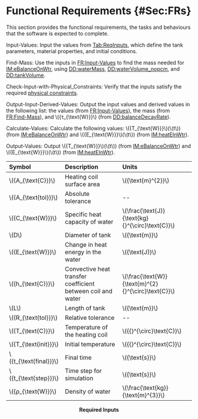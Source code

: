 # Functional Requirements {#Sec:FRs}

This section provides the functional requirements, the tasks and behaviours that the software is expected to complete.

<div id="inputValues"></div>

Input-Values: Input the values from [Tab:ReqInputs](./SecFRs.md#Table:ReqInputs), which define the tank parameters, material properties, and initial conditions.

<div id="findMass"></div>

Find-Mass: Use the inputs in [FR:Input-Values](./SecFRs.md#inputValues) to find the mass needed for [IM:eBalanceOnWtr](./SecIMs.md#IM:eBalanceOnWtr), using [DD:waterMass](./SecDDs.md#DD:waterMass), [DD:waterVolume_nopcm](./SecDDs.md#DD:waterVolume.nopcm), and [DD:tankVolume](./SecDDs.md#DD:tankVolume).

<div id="checkWithPhysConsts"></div>

Check-Input-with-Physical_Constraints: Verify that the inputs satisfy the required [physical constraints](./SecDataConstraints.md#Sec:DataConstraints).

<div id="outputInputDerivVals"></div>

Output-Input-Derived-Values: Output the input values and derived values in the following list: the values (from [FR:Input-Values](./SecFRs.md#inputValues)), the mass (from [FR:Find-Mass](./SecFRs.md#findMass)), and \\({τ\_{\text{W}}}\\) (from [DD:balanceDecayRate](./SecDDs.md#DD:balanceDecayRate)).

<div id="calcValues"></div>

Calculate-Values: Calculate the following values: \\({T\_{\text{W}}}\\)(\\(t\\)) (from [IM:eBalanceOnWtr](./SecIMs.md#IM:eBalanceOnWtr)) and \\({E\_{\text{W}}}\\)(\\(t\\)) (from [IM:heatEInWtr](./SecIMs.md#IM:heatEInWtr)).

<div id="outputValues"></div>

Output-Values: Output \\({T\_{\text{W}}}\\)(\\(t\\)) (from [IM:eBalanceOnWtr](./SecIMs.md#IM:eBalanceOnWtr)) and \\({E\_{\text{W}}}\\)(\\(t\\)) (from [IM:heatEInWtr](./SecIMs.md#IM:heatEInWtr)).

<div id="Table:ReqInputs"></div>

|Symbol                   |Description                                                |Units                                                |
|:------------------------|:----------------------------------------------------------|:----------------------------------------------------|
|\\({A\_{\text{C}}}\\)    |Heating coil surface area                                  |\\({\text{m}^{2}}\\)                                 |
|\\({A\_{\text{tol}}}\\)  |Absolute tolerance                                         |--                                                   |
|\\({C\_{\text{W}}}\\)    |Specific heat capacity of water                            |\\(\frac{\text{J}}{\text{kg}{}^{\circ}\text{C}}\\)   |
|\\(D\\)                  |Diameter of tank                                           |\\({\text{m}}\\)                                     |
|\\({E\_{\text{W}}}\\)    |Change in heat energy in the water                         |\\({\text{J}}\\)                                     |
|\\({h\_{\text{C}}}\\)    |Convective heat transfer coefficient between coil and water|\\(\frac{\text{W}}{\text{m}^{2}{}^{\circ}\text{C}}\\)|
|\\(L\\)                  |Length of tank                                             |\\({\text{m}}\\)                                     |
|\\({R\_{\text{tol}}}\\)  |Relative tolerance                                         |--                                                   |
|\\({T\_{\text{C}}}\\)    |Temperature of the heating coil                            |\\({{}^{\circ}\text{C}}\\)                           |
|\\({T\_{\text{init}}}\\) |Initial temperature                                        |\\({{}^{\circ}\text{C}}\\)                           |
|\\({t\_{\text{final}}}\\)|Final time                                                 |\\({\text{s}}\\)                                     |
|\\({t\_{\text{step}}}\\) |Time step for simulation                                   |\\({\text{s}}\\)                                     |
|\\({ρ\_{\text{W}}}\\)    |Density of water                                           |\\(\frac{\text{kg}}{\text{m}^{3}}\\)                 |

**<p align="center">Required Inputs</p>**
